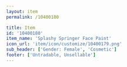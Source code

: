```yaml
---
layout: item
permalink: /10400180

title: Item
id: '10400180'
item_name: 'Splashy Springer Face Paint'
icon_url: 'item/icon/customize/10400179.png'
sub_header: ['Gender: Female', 'Cosmetic']
footer: ['Untradable, Unsellable']
---
```

